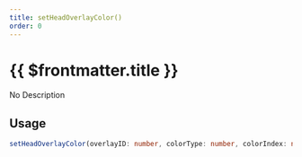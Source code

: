 ```yaml
---
title: setHeadOverlayColor()
order: 0
---
```


# {{ $frontmatter.title }}

No Description

## Usage

```ts
setHeadOverlayColor(overlayID: number, colorType: number, colorIndex: number, secondColorIndex: number): boolean;
```
